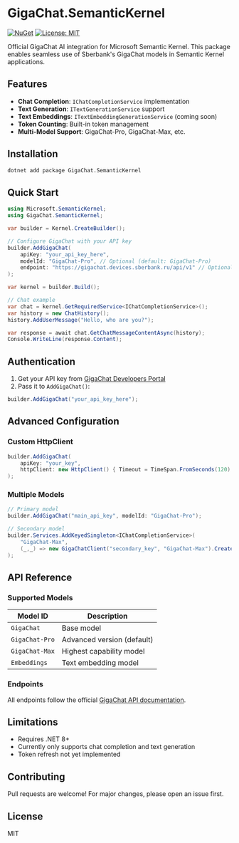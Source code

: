 # GigaChat.SemanticKernel

[![NuGet](https://img.shields.io/nuget/v/GigaChat.SemanticKernel.svg)](https://www.nuget.org/packages/GigaChat.SemanticKernel)
[![License: MIT](https://img.shields.io/badge/License-MIT-yellow.svg)](https://opensource.org/licenses/MIT)

Official GigaChat AI integration for Microsoft Semantic Kernel. This package enables seamless use of Sberbank's GigaChat models in Semantic Kernel applications.

## Features

- **Chat Completion**: `IChatCompletionService` implementation
- **Text Generation**: `ITextGenerationService` support
- **Text Embeddings**: `ITextEmbeddingGenerationService` (coming soon)
- **Token Counting**: Built-in token management
- **Multi-Model Support**: GigaChat-Pro, GigaChat-Max, etc.

## Installation

```bash
dotnet add package GigaChat.SemanticKernel
```

## Quick Start

```csharp
using Microsoft.SemanticKernel;
using GigaChat.SemanticKernel;

var builder = Kernel.CreateBuilder();

// Configure GigaChat with your API key
builder.AddGigaChat(
    apiKey: "your_api_key_here",
    modelId: "GigaChat-Pro", // Optional (default: GigaChat-Pro)
    endpoint: "https://gigachat.devices.sberbank.ru/api/v1" // Optional
);

var kernel = builder.Build();

// Chat example
var chat = kernel.GetRequiredService<IChatCompletionService>();
var history = new ChatHistory();
history.AddUserMessage("Hello, who are you?");

var response = await chat.GetChatMessageContentAsync(history);
Console.WriteLine(response.Content);
```

## Authentication

1. Get your API key from [GigaChat Developers Portal](https://developers.sber.ru/portal/products/gigachat-api)
2. Pass it to `AddGigaChat()`:

```csharp
builder.AddGigaChat("your_api_key_here");
```

## Advanced Configuration

### Custom HttpClient

```csharp
builder.AddGigaChat(
    apiKey: "your_key",
    httpClient: new HttpClient() { Timeout = TimeSpan.FromSeconds(120) }
);
```

### Multiple Models

```csharp
// Primary model
builder.AddGigaChat("main_api_key", modelId: "GigaChat-Pro");

// Secondary model
builder.Services.AddKeyedSingleton<IChatCompletionService>(
    "GigaChat-Max",
    (_,_) => new GigaChatClient("secondary_key", "GigaChat-Max").CreateChatService()
);
```

## API Reference

### Supported Models

| Model ID          | Description                     |
|-------------------|---------------------------------|
| `GigaChat`        | Base model                     |
| `GigaChat-Pro`    | Advanced version (default)     |
| `GigaChat-Max`    | Highest capability model       |
| `Embeddings`      | Text embedding model           |

### Endpoints

All endpoints follow the official [GigaChat API documentation](https://developers.sber.ru/docs/ru/gigachat/api/reference/rest/overview).

## Limitations

- Requires .NET 8+
- Currently only supports chat completion and text generation
- Token refresh not yet implemented

## Contributing

Pull requests are welcome! For major changes, please open an issue first.

## License

MIT

